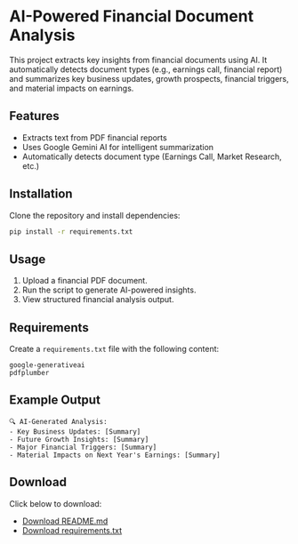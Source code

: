 # AI-Powered Financial Document Analysis

This project extracts key insights from financial documents using AI. It automatically detects document types (e.g., earnings call, financial report) and summarizes key business updates, growth prospects, financial triggers, and material impacts on earnings.

## Features
-  Extracts text from PDF financial reports
-  Uses Google Gemini AI for intelligent summarization
-  Automatically detects document type (Earnings Call, Market Research, etc.)

## Installation
Clone the repository and install dependencies:
```bash
pip install -r requirements.txt
```

## Usage
1. Upload a financial PDF document.
2. Run the script to generate AI-powered insights.
3. View structured financial analysis output.

## Requirements
Create a `requirements.txt` file with the following content:
```
google-generativeai
pdfplumber
```

## Example Output
```
🔍 AI-Generated Analysis:
- Key Business Updates: [Summary]
- Future Growth Insights: [Summary]
- Major Financial Triggers: [Summary]
- Material Impacts on Next Year's Earnings: [Summary]
```

## Download
Click below to download:
- [Download README.md](./README.md)
- [Download requirements.txt](./requirements.txt)
